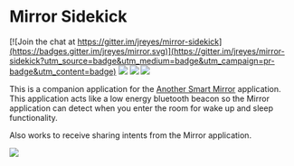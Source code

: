 Mirror Sidekick
===============

[![Join the chat at https://gitter.im/jreyes/mirror-sidekick](https://badges.gitter.im/jreyes/mirror.svg)](https://gitter.im/jreyes/mirror-sidekick?utm_source=badge&utm_medium=badge&utm_campaign=pr-badge&utm_content=badge)
![](https://img.shields.io/badge/Licence-Apache%20v2-green.svg)
![](https://img.shields.io/badge/platform-android-green.svg)
![](https://img.shields.io/badge/Min%20SDK-21-green.svg)

This is a companion application for the [Another Smart Mirror](https://github.com/jreyes/mirror) application. 
This application acts like a low energy bluetooth beacon so the Mirror application can detect when you enter the room 
for wake up and sleep functionality.

Also works to receive sharing intents from the Mirror application.

![](https://raw.github.com/jreyes/mirror-sidekick/master/art/collage.jpg?raw=true)